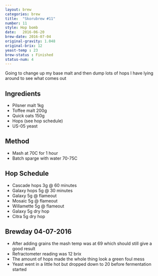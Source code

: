 ```yaml
---
layout: brew
categories: brew
title:  "Skorubrew #11"
number: 11
style: Hop bomb
date:   2016-06-20
brew-date: 2016-07-04
original-gravity: 1.048
original-brix: 12
yeast-temp : 23
brew-status : Finished
status-num: 4
---
```


Going to change up my base malt and then dump lots of hops I have lying around to see what comes out

Ingredients
---------

* Pilsner malt 1kg
* Toffee malt 200g
* Quick oats 150g
* Hops (see hop schedule)
* US-05 yeast

Method
-------

* Mash at 70C for 1 hour
* Batch sparge with water 70-75C


Hop Schedule
-------------

* Cascade hops 3g @ 60 minutes
* Galaxy hops 5g @ 30 minutes
* Galaxy 5g @ flameout
* Mosaic 5g @ flameout
* Willamette 5g @ flameout
* Galaxy 5g dry hop
* Citra 5g dry hop

Brewday 04-07-2016
----------

* After adding grains the mash temp was at 69 which should still give a good result
* Refractometer reading was 12 brix
* The amount of hops made the whole thing look a green foul mess
* Yeast went in a little hot but dropped down to 20 before fermentation started